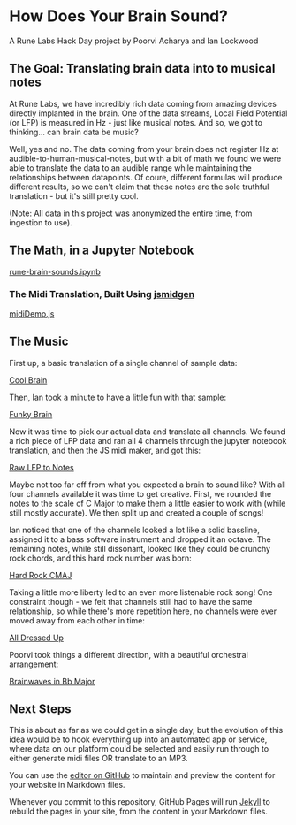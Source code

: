# How Does Your Brain Sound?
A Rune Labs Hack Day project by Poorvi Acharya and Ian Lockwood

## The Goal: Translating brain data into to musical notes
At Rune Labs, we have incredibly rich data coming from amazing devices directly implanted in the brain. One of the data streams, Local Field Potential (or LFP) is measured in Hz - just like musical notes. And so, we got to thinking... can brain data be music?

Well, yes and no. The data coming from your brain does not register Hz at audible-to-human-musical-notes, but with a bit of math we found we were able to translate the data to an audible range while maintaining the relationships between datapoints. Of coure, different formulas will produce different results, so we can't claim that these notes are the sole truthful translation - but it's still pretty cool.

(Note: All data in this project was anonymized the entire time, from ingestion to use).


## The Math, in a Jupyter Notebook
[rune-brain-sounds.ipynb](https://github.com/rune-labs/How-Does-Your-Brain-Sound/blob/main/src/rune-brain-sounds.ipynb?short_path=b85f1ce)

### The Midi Translation, Built Using [jsmidgen](https://github.com/dingram/jsmidgen)
[midiDemo.js](https://github.com/rune-labs/How-Does-Your-Brain-Sound/blob/main/src/midiDemo.js)

## The Music

First up, a basic translation of a single channel of sample data:

[Cool Brain](https://raw.githubusercontent.com/rune-labs/How-Does-Your-Brain-Sound/main/Brain%20Songs/cool%20brain.mp3)

Then, Ian took a minute to have a little fun with that sample:

[Funky Brain](https://raw.githubusercontent.com/rune-labs/How-Does-Your-Brain-Sound/main/Brain%20Songs/Funky%20Brain.mp3)

Now it was time to pick our actual data and translate all channels. We found a rich piece of LFP data and ran all 4 channels through the jupyter notebook translation, and then the JS midi maker, and got this:

[Raw LFP to Notes](https://raw.githubusercontent.com/rune-labs/How-Does-Your-Brain-Sound/main/Brain%20Songs/Brain%20To%20Notes%20Raw.mp3)

Maybe not too far off from what you expected a brain to sound like? With all four channels available it was time to get creative. First, we rounded the notes to the scale of C Major to make them a little easier to work with (while still mostly accurate). We then split up and created a couple of songs!

Ian noticed that one of the channels looked a lot like a solid bassline, assigned it to a bass software instrument and dropped it an octave. The remaining notes, while still dissonant, looked like they could be crunchy rock chords, and this hard rock number was born:

[Hard Rock CMAJ](https://raw.githubusercontent.com/rune-labs/How-Does-Your-Brain-Sound/main/Brain%20Songs/CMAJ%20Brain%20Hard%20Rock.mp3)

Taking a little more liberty led to an even more listenable rock song! One constraint though - we felt that channels still had to have the same relationship, so while there's more repetition here, no channels were ever moved away from each other in time:

[All Dressed Up](https://raw.githubusercontent.com/rune-labs/How-Does-Your-Brain-Sound/main/Brain%20Songs/CMAJ%20Brain%20Hard%20Rock.mp3)

Poorvi took things a different direction, with a beautiful orchestral arrangement:

[Brainwaves in Bb Major](https://github.com/rune-labs/How-Does-Your-Brain-Sound/blob/main/Brain%20Songs/Brainwaves%20in%20B%20flat%20major.mp3)

## Next Steps
This is about as far as we could get in a single day, but the evolution of this idea would be to hook everything up into an automated app or service, where data on our platform could be selected and easily run through to either generate midi files OR translate to an MP3.

You can use the [editor on GitHub](https://github.com/rune-labs/How-Does-Your-Brain-Sound/edit/gh-pages/index.md) to maintain and preview the content for your website in Markdown files.

Whenever you commit to this repository, GitHub Pages will run [Jekyll](https://jekyllrb.com/) to rebuild the pages in your site, from the content in your Markdown files.
